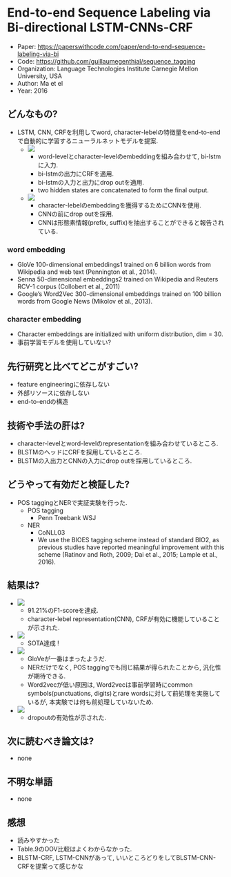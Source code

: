 # End-to-end Sequence Labeling via Bi-directional LSTM-CNNs-CRF
- Paper: https://paperswithcode.com/paper/end-to-end-sequence-labeling-via-bi
- Code: https://github.com/guillaumegenthial/sequence_tagging
- Organization: Language Technologies Institute Carnegie Mellon University, USA
- Author: Ma et el
- Year: 2016

## どんなもの?
- LSTM, CNN, CRFを利用してword, character-lebelの特徴量をend-to-endで自動的に学習するニューラルネットモデルを提案.
  - ![](img/figure1.png)
    - word-levelとcharacter-levelのembeddingを組み合わせて, bi-lstmに入力.
    - bi-lstmの出力にCRFを適用.
    - bi-lstmの入力と出力にdrop outを適用.
    - two hidden states are concatenated to form the final output.
  - ![](img/figure2.png)
    - character-lebelのembeddingを獲得するためにCNNを使用.
    - CNNの前にdrop outを採用.
    - CNNは形態素情報(prefix, suffix)を抽出することができると報告されている.

### word embedding
- GloVe 100-dimensional embeddings1 trained on 6 billion words from Wikipedia and web text (Pennington et al., 2014).
- Senna 50-dimensional embeddings2 trained on Wikipedia and Reuters RCV-1 corpus (Collobert et al., 2011)
- Google’s Word2Vec 300-dimensional embeddings trained on 100 billion words from Google News (Mikolov et al., 2013).

### character embedding
- Character embeddings are initialized with uniform distribution, dim = 30.
- 事前学習モデルを使用していない?

## 先行研究と比べてどこがすごい?
- feature engineeringに依存しない
- 外部リソースに依存しない
- end-to-endの構造

## 技術や手法の肝は?
- character-levelとword-levelのrepresentationを組み合わせているところ.
- BLSTMのヘッドにCRFを採用しているところ.
- BLSTMの入出力とCNNの入力にdrop outを採用しているところ.

## どうやって有効だと検証した?
- POS taggingとNERで実証実験を行った.
  - POS tagging
    - Penn Treebank WSJ
  - NER
    - CoNLL03
    - We use the BIOES tagging scheme instead of standard BIO2, as previous studies have reported meaningful improvement with this scheme (Ratinov and Roth, 2009; Dai et al., 2015; Lample et al., 2016).

## 結果は?
- ![](img/figure3.png)
  - 91.21%のF1-scoreを達成.
  - character-lebel representation(CNN), CRFが有効に機能していることが示された.
- ![](img/figure4.png)
  - SOTA達成 !
- ![](img/figure5.png)
  - GloVeが一番はまったようだ.
  - NERだけでなく, POS taggingでも同じ結果が得られたことから, 汎化性が期待できる.
  - Word2vecが低い原因は, Word2vecは事前学習時にcommon symbols(punctuations, digits)とrare wordsに対して前処理を実施しているが, 本実験では何も前処理していないため.
- ![](img/figure6.png)
  - dropoutの有効性が示された.

## 次に読むべき論文は?
- none

## 不明な単語
- none

## 感想
- 読みやすかった
- Table.9のOOV比較はよくわからなかった.
- BLSTM-CRF, LSTM-CNNがあって, いいところどりをしてBLSTM-CNN-CRFを提案って感じかな
